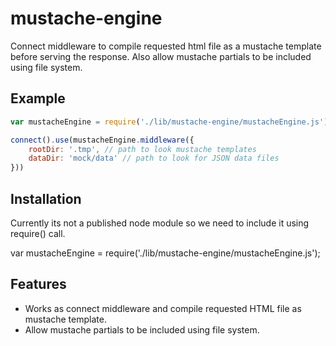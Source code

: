 # mustache-engine

Connect middleware to compile requested html file as a mustache template before serving the response. Also allow mustache partials to be included using file system.

## Example

```js
var mustacheEngine = require('./lib/mustache-engine/mustacheEngine.js');

connect().use(mustacheEngine.middleware({
	rootDir: '.tmp', // path to look mustache templates
	dataDir: 'mock/data' // path to look for JSON data files
}))

```

## Installation
Currently its not a published node module so we need to include it using require() call.

var mustacheEngine = require('./lib/mustache-engine/mustacheEngine.js');


## Features
- Works as connect middleware and compile requested HTML file as mustache template.
- Allow mustache partials to be included using file system.